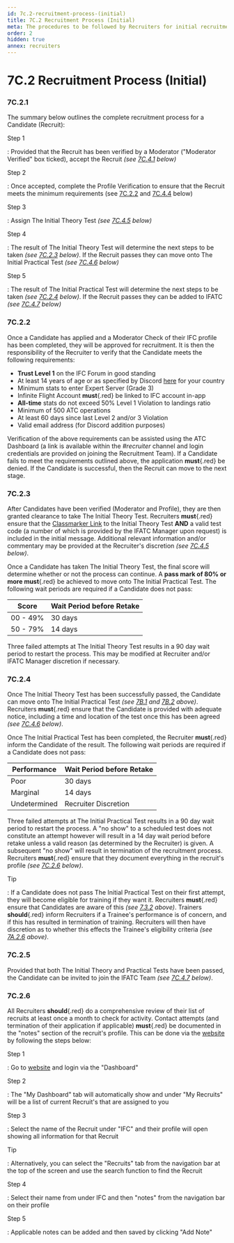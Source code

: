 ```yaml
---
id: 7c.2-recruitment-process-(initial)
title: 7C.2 Recruitment Process (Initial)
meta: The procedures to be followed by Recruiters for initial recruitment into IFATC.
order: 2
hidden: true
annex: recruiters
---
```


# 7C.2 Recruitment Process (Initial)



### 7C.2.1

The summary below outlines the complete recruitment process for a Candidate (Recruit):



Step 1

: Provided that the Recruit has been verified by a Moderator ("Moderator Verified" box ticked), accept the Recruit *(see [7C.4.1](/guide/atc-manual/7c.-recruiters/7c.4-recruiter-admin#7c.4.1) below)*



Step 2

: Once accepted, complete the Profile Verification to ensure that the Recruit meets the minimum requirements (see [7C.2.2](/guide/atc-manual/7c.-recruiters/7c.2-recruitment-process-(initial)#7c.2.2) and [7C.4.4](/guide/atc-manual/7c.-recruiters/7c.4-recruiter-admin#7c.4.4) below)



Step 3

: Assign The Initial Theory Test *(see [7C.4.5](/guide/atc-manual/7c.-recruiters/7c.4-recruiter-admin#7c.4.5) below)*



Step 4

: The result of The Initial Theory Test will determine the next steps to be taken *(see [7C.2.3](/guide/atc-manual/7c.-recruiters/7c.2-recruitment-process-(initial)#7c.2.3) below)*. If the Recruit passes they can move onto The Initial Practical Test *(see [7C.4.6](/guide/atc-manual/7c.-recruiters/7c.4-recruiter-admin#7c.4.6) below)*



Step 5

: The result of The Initial Practical Test will determine the next steps to be taken *(see [7C.2.4](/guide/atc-manual/7c.-recruiters/7c.2-recruitment-process-(initial)#7c.2.4) below)*. If the Recruit passes they can be added to IFATC *(see [7C.4.7](/guide/atc-manual/7c.-recruiters/7c.4-recruiter-admin#7c.4.7) below)*



### 7C.2.2

Once a Candidate has applied and a Moderator Check of their IFC profile has been completed, they will be approved for recruitment. It is then the responsibility of the Recruiter to verify that the Candidate meets the following requirements:



- **Trust Level 1** on the IFC Forum in good standing
- At least 14 years of age or as specified by Discord [here](https://support.discord.com/hc/en-us/articles/360040724612-Why-is-Discord-asking-for-my-birthday-) for your country
- Minimum stats to enter Expert Server (Grade 3)
- Infinite Flight Account **must**{.red} be linked to IFC account in-app
- **All-time** stats do not exceed 50% Level 1 Violation to landings ratio
- Minimum of 500 ATC operations
- At least 60 days since last Level 2 and/or 3 Violation
- Valid email address (for Discord addition purposes)



Verification of the above requirements can be assisted using the ATC Dashboard (a link is available within the *#recruiter* channel and login credentials are provided on joining the Recruitment Team). If a Candidate fails to meet the requirements outlined above, the application **must**{.red} be denied. If the Candidate is successful, then the Recruit can move to the next stage.



### 7C.2.3

After Candidates have been verified (Moderator and Profile), they are then granted clearance to take The Initial Theory Test. Recruiters **must**{.red} ensure that the [Classmarker Link](https://www.classmarker.com/online-test/start/?quiz=x9v565cbee44cdad) to the Initial Theory Test **AND** a valid test code (a number of which is provided by the IFATC Manager upon request) is included in the initial message. Additional relevant information and/or commentary may be provided at the Recruiter's discretion *(see [7C.4.5](/guide/atc-manual/7c.-recruiters/7c.4-recruiter-admin#7c.4.5) below)*.

Once a Candidate has taken The Initial Theory Test, the final score will determine whether or not the process can continue. A **pass mark of 80% or more must**{.red} be achieved to move onto The Initial Practical Test. The following wait periods are required if a Candidate does not pass:



| Score    | Wait Period before Retake |
| -------- | ------------------------- |
| 00 - 49% | 30 days                   |
| 50 - 79% | 14 days                   |

Three failed attempts at The Initial Theory Test results in a 90 day wait period to restart the process. This may be modified at Recruiter and/or IFATC Manager discretion if necessary. 	



### 7C.2.4

Once The Initial Theory Test has been successfully passed, the Candidate can move onto The Initial Practical Test *(see [7B.1](/guide/atc-manual/7b.-testers/7b.1-testing-process#7b.1-testing-process) and [7B.2](/guide/atc-manual/7b.-testers/7b.2-initial-testing#7b.2-initial-testing) above)*. Recruiters **must**{.red} ensure that the Candidate is provided with adequate notice, including a time and location of the test once this has been agreed *(see [7C.4.6](/guide/atc-manual/7c.-recruiters/7c.4-recruiter-admin#7c.4.6) below)*.

Once The Initial Practical Test has been completed, the Recruiter **must**{.red} inform the Candidate of the result. The following wait periods are required if a Candidate does not pass:



| Performance  | Wait Period before Retake |
| ------------ | ------------------------- |
| Poor         | 30 days                   |
| Marginal     | 14 days                   |
| Undetermined | Recruiter Discretion      |

Three failed attempts at The Initial Practical Test results in a 90 day wait period to restart the process. A "no show" to a scheduled test does not constitute an attempt however will result in a 14 day wait period before retake unless a valid reason (as determined by the Recruiter) is given. A subsequent "no show" will result in termination of the recruitment process. Recruiters **must**{.red} ensure that they document everything in the recruit's profile *(see [7C.2.6](/guide/atc-manual/7c.-recruiters/7c.2-recruitment-process-(initial)#7c.2.6) below)*.



Tip

: If a Candidate does not pass The Initial Practical Test on their first attempt, they will become eligible for training if they want it. Recruiters **must**{.red} ensure that Candidates are aware of this *(see [7.3.2](/guide/atc-manual/7.-recruitment-and-training/7.3-initial-theory-and-practical-tests#7.3.2) above)*. Trainers **should**{.red} inform Recruiters if a Trainee's performance is of concern, and if this has resulted in termination of training. Recruiters will then have discretion as to whether this effects the Trainee's eligibility criteria *(see [7A.2.6](/guide/atc-manual/7a.-trainers/7a.2-training-structure#7a.2.6) above)*.



### 7C.2.5

Provided that both The Initial Theory and Practical Tests have been passed, the Candidate can be invited to join the IFATC Team *(see [7C.4.7](/guide/atc-manual/7c.-recruiters/7c.4-recruiter-admin#7c.4.7) below)*. 



### 7C.2.6

All Recruiters **should**{.red} do a comprehensive review of their list of recruits at least once a month to check for activity. Contact attempts (and termination of their application if applicable) **must**{.red} be documented in the "notes" section of the recruit's profile. This can be done via the [website](https://if-atc.com) by following the steps below:



Step 1

: Go to [website](https://if-atc.com) and login via the "Dashboard"



Step 2

: The "My Dashboard" tab will automatically show and under "My Recruits" will be a list of current Recruit's that are assigned to you



Step 3

:  Select the name of the Recruit under "IFC" and their profile will open showing all information for that Recruit



Tip

: Alternatively, you can select the "Recruits" tab from the navigation bar at the top of the screen and use the search function to find the Recruit



Step 4

: Select their name from under IFC and then "notes" from the navigation bar on their profile



Step 5

: Applicable notes can be added and then saved by clicking "Add Note"

